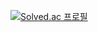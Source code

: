 [![Solved.ac
프로필](http://mazassumnida.wtf/api/v2/generate_badge?boj={jooeon1104})](https://solved.ac/{jooeon1104})

